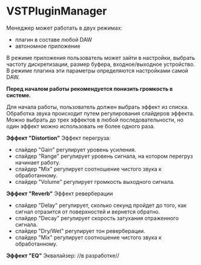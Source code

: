 # VSTPluginManager
 
Менеджер может работать в двух режимах:
- плагин в составе любой DAW
- автономное приложение

В режиме приложения пользователь может зайти в настройки, выбрать частоту дискретизации, размер буфера, входное/выходное устройство.
В режиме плагина эти параметры определяются настройками самой DAW.

**Перед началом работы рекомендуется понизить громкость в системе.**

Для начала работы, пользователь должен выбрать эффект из списка. Обработка звука происходит путем регулирования слайдеров эффекта. Можно выбрать до трех эффектов в любой последовательности, но один эффект можно использовать не более одного раза.

**Эффект "Distortion"**
Эффект перегруза:
- слайдер "Gain" регулирует уровень усиления.
- слайдер "Range" регулирует уровень сигнала, на котором перегруз начинает работу.
- слайдер "Mix" регулирует соотношение чистого звука к обработанному.
- слайдер "Volume" регулирует громкость выходного сигнала.

**Эффект "Reverb"**
Эффект реверберации
- слайдер "Delay" регулирует, сколько секунд пройдет до того, как сигнал отразится от поверхностей и вернется обратно.
- слайдер "Decay" регулирует скорость затухания отраженного сигнала.
- слайдер "Dry/Wet" регулирует тон реверберации.
- слайдер "Mix" регулирует соотношение чистого звука к обработанному.

**Эффект "EQ"**
Эквалайзер:
//в разработке//
